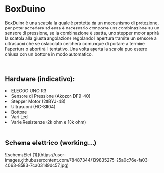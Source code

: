 # BoxDuino
BoxDuino è una scatola la quale è protetta da un meccanismo di protezione, per poter accedere ad essa è necessario comporre una combinazione su un sensore di pressione, se
la combinazione è esatta, uno stepper motor aprirà la scatola alla giusta angolazione regolando l'apertura tramite un sensore a ultrasuoni che se ostacolato cercherà comunque di 
portare a termine l'apertura o abortirà il tentativo. Una volta aperta la scatolà puo essere chiusa con un bottone in modo automatico.

<br>

 <h2>Hardware (indicativo):</h2>
 	<li>ELEGOO UNO R3</li>
	<li>Sensore di Pressione (Akozon DF9-40)</li>
	<li>Stepper Motor (28BYJ-48)</li>
	<li>Ultrasuoni (HC-SR04)</li>
	<li>Bottone </li>
	<li>Vari Led</li>
	<li>Varie Resistenze (2k ohm e 10k ohm)</li>
	
<br>	


<h2>Schema elettrico (working...)</h2>
![schemaElet (1)](https://user-images.githubusercontent.com/78487344/139835275-25a0c76e-fa03-4063-8583-7ca03149dc57.jpg)
